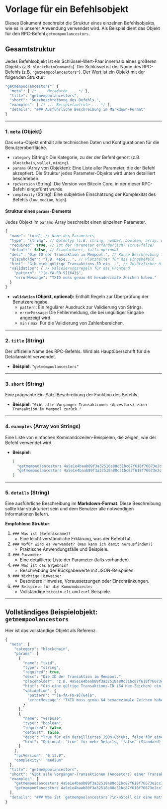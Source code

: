 # Vorlage für ein Befehlsobjekt

Dieses Dokument beschreibt die Struktur eines einzelnen Befehlsobjekts, wie es in unserer Anwendung verwendet wird. Als Beispiel dient das Objekt für den RPC-Befehl `getmempoolancestors`.

## Gesamtstruktur

Jedes Befehlsobjekt ist ein Schlüssel-Wert-Paar innerhalb eines größeren Objekts (z.B. `blockchainCommands`). Der Schlüssel ist der Name des RPC-Befehls (z.B. `"getmempoolancestors"`). Der Wert ist ein Objekt mit der folgenden Struktur:

```typescript
"getmempoolancestors": {
  "meta": { /* ... Metadaten ... */ },
  "title": "getmempoolancestors",
  "short": "Kurzbeschreibung des Befehls.",
  "examples": [ /* ... Beispielaufrufe ... */ ],
  "details": "### Ausführliche Beschreibung im Markdown-Format"
}
```

---

### 1. `meta` (Objekt)

Das `meta`-Objekt enthält alle technischen Daten und Konfigurationen für die Benutzeroberfläche.

-   `category` (String): Die Kategorie, zu der der Befehl gehört (z.B. `blockchain`, `wallet`, `mining`).
-   `params` (Array von Objekten): Eine Liste aller Parameter, die der Befehl akzeptiert. Die Struktur jedes Parameter-Objekts wird unten detailliert beschrieben.
-   `rpcVersion` (String): Die Version von Bitcoin Core, in der dieser RPC-Befehl eingeführt wurde.
-   `complexity` (String): Eine subjektive Einschätzung der Komplexität des Befehls (`low`, `medium`, `high`).

#### Struktur eines `params`-Elements

Jedes Objekt im `params`-Array beschreibt einen einzelnen Parameter.

```typescript
{
  "name": "txid", // Name des Parameters
  "type": "string", // Datentyp (z.B. string, number, boolean, array, string|number)
  "required": true, // Ist der Parameter erforderlich? (true/false)
  "default": false, // Standardwert, falls optional
  "desc": "Die ID der Transaktion im Mempool.", // Kurze Beschreibung für die UI
  "placeholder": "z.B. 4a5e...", // Platzhalter für das Eingabefeld
  "hint": "Gib eine gültige Transaktions-ID ein...", // Zusätzlicher Hinweis für den Benutzer
  "validation": { // Validierungsregeln für das Frontend
    "pattern": "^[a-fA-F0-9]{64}$",
    "errorMessage": "TXID muss genau 64 hexadezimale Zeichen haben."
  }
}
```

-   **`validation` (Objekt, optional):** Enthält Regeln zur Überprüfung der Benutzereingabe.
    -   `pattern`: Ein regulärer Ausdruck zur Validierung von Strings.
    -   `errorMessage`: Die Fehlermeldung, die bei ungültiger Eingabe angezeigt wird.
    -   `min` / `max`: Für die Validierung von Zahlenbereichen.

---

### 2. `title` (String)

Der offizielle Name des RPC-Befehls. Wird als Hauptüberschrift für die Detailansicht verwendet.

-   **Beispiel:** `"getmempoolancestors"`

---

### 3. `short` (String)

Eine prägnante Ein-Satz-Beschreibung der Funktion des Befehls.

-   **Beispiel:** `"Gibt alle Vorgänger-Transaktionen (Ancestors) einer Transaktion im Mempool zurück."`

---

### 4. `examples` (Array von Strings)

Eine Liste von einfachen Kommandozeilen-Beispielen, die zeigen, wie der Befehl verwendet wird.

-   **Beispiel:**
    ```json
    [
      "getmempoolancestors 4a5e1e4baab89f3a32518a88c31bc87f618f76673e2cc77ab2127b7afdeda33b",
      "getmempoolancestors 4a5e1e4baab89f3a32518a88c31bc87f618f76673e2cc77ab2127b7afdeda33b true"
    ]
    ```

---

### 5. `details` (String)

Eine ausführliche Beschreibung im **Markdown-Format**. Diese Beschreibung sollte klar strukturiert sein und dem Benutzer alle notwendigen Informationen liefern.

**Empfohlene Struktur:**

1.  `### Was ist [Befehlsname]?`
    -   Eine leicht verständliche Erklärung, was der Befehl tut.
2.  `### Wofür wird es verwendet? (Was kann ich damit herausfinden?)`
    -   Praktische Anwendungsfälle und Beispiele.
3.  `### Parameter`
    -   Eine detaillierte Liste der Parameter (falls vorhanden).
4.  `### Was ist das Ergebnis?`
    -   Beschreibung der Rückgabewerte mit JSON-Beispielen.
5.  `### Wichtige Hinweise:`
    -   Besondere Hinweise, Voraussetzungen oder Einschränkungen.
6.  `### Beispiele für die Kommandozeile:`
    -   Vollständige `bitcoin-cli` und `curl` Beispiele.

---

## Vollständiges Beispielobjekt: `getmempoolancestors`

Hier ist das vollständige Objekt als Referenz.

````typescript
{
  "meta": {
    "category": "blockchain",
    "params": [
      {
        "name": "txid",
        "type": "string",
        "required": true,
        "desc": "Die ID der Transaktion im Mempool.",
        "placeholder": "z.B. 4a5e1e4baab89f3a32518a88c31bc87f618f76673e2cc77ab2127b7afdeda33b",
        "hint": "Gib eine gültige Transaktions-ID (64 Hex-Zeichen) ein, die sich im Mempool befindet.",
        "validation": {
          "pattern": "^[a-fA-F0-9]{64}$",
          "errorMessage": "TXID muss genau 64 hexadezimale Zeichen haben."
        }
      },
      {
        "name": "verbose",
        "type": "boolean",
        "required": false,
        "default": false,
        "desc": "True für ein detailliertes JSON-Objekt, false für eine einfache Liste von TXIDs.",
        "hint": "Optional: `true` für mehr Details, `false` (Standard) für eine kompakte Liste."
      }
    ],
    "rpcVersion": "0.13.0",
    "complexity": "medium"
  },
  "title": "getmempoolancestors",
  "short": "Gibt alle Vorgänger-Transaktionen (Ancestors) einer Transaktion im Mempool zurück.",
  "examples": [
    "getmempoolancestors 4a5e1e4baab89f3a32518a88c31bc87f618f76673e2cc77ab2127b7afdeda33b",
    "getmempoolancestors 4a5e1e4baab89f3a32518a88c31bc87f618f76673e2cc77ab2127b7afdeda33b true"
  ],
  "details": "### Was ist `getmempoolancestors`?\n\nStell dir eine Kette von unbestätigten Transaktionen vor, bei der eine Transaktion die Coins ausgibt, die eine andere gerade erst empfangen hat. Die vorhergehende Transaktion ist ein \"Vorgänger\" oder \"Ancestor\". Der Befehl `getmempoolancestors` spürt alle diese Vorgänger für eine bestimmte Transaktion im Mempool (dem Wartebereich für unbestätigte Transaktionen) auf.\n\n ### Wofür wird es verwendet? (Was kann ich damit herausfinden?)\n\n*   **Diagnose von \"feststeckenden\" Transaktionen:** Deine Transaktion wird nicht bestätigt? Vielleicht liegt es daran, dass einer ihrer Vorgänger eine zu niedrige Gebühr hat. Dieser Befehl hilft dir, den \"bremsenden\" Vorgänger zu identifizieren.\n*   **Analyse von Transaktionsketten:** Du kannst sehen, wie viele unbestätigte Transaktionen voneinander abhängen. Das ist entscheidend, um zu verstehen, warum Miner bestimmte Transaktionspakete auswählen.\n*   **Child-Pays-For-Parent (CPFP) verstehen:** Wenn eine Elterntransaktion eine niedrige Gebühr hat, kann man eine Kindtransaktion mit einer sehr hohen Gebühr erstellen. Miner betrachten die Gesamtgebühr von Kind und Eltern. `getmempoolancestors` hilft dir, diese Ketten zu sehen und die Gesamtgebühren (mit `verbose=true`) zu analysieren.\n\n ### Parameter \n1.  `txid` (String, **erforderlich**): Die ID der Transaktion, deren Vorgänger du finden möchtest. Sie muss sich im Mempool befinden.\n2.  `verbose` (Boolean, optional, Standard: `false`):\n    *   `false`: Gibt eine einfache Liste mit den IDs aller Vorgänger-Transaktionen zurück.\n    *   `true`: Gibt ein detailliertes JSON-Objekt für jeden Vorgänger zurück, mit Informationen zu Größe, Gebühren, Abhängigkeiten etc.\n\n ### Was ist das Ergebnis? \n\n-   **Bei `verbose = false` (Standard):** Ein Array von Transaktions-IDs.\n    ```json\n    [\n      \"vorgänger_txid_1\",\n      \"vorgänger_txid_2\"\n    ]\n    ```\n\n-   **Bei `verbose = true`:** Ein Objekt, bei dem jede Vorgänger-TXID ein Schlüssel zu einem weiteren Objekt mit detaillierten Informationen ist.\n    ```json\n    {\n      \"vorgänger_txid_1\": {\n        \"vsize\": 250, // Virtuelle Größe der Transaktion\n        \"time\": 1672531200, // Zeit, zu der sie in den Pool kam\n        \"height\": 800000, // Blockhöhe, als sie in den Pool kam\n        \"fees\": {\n          \"base\": 0.00005000, // Eigene Gebühr in BTC\n          \"ancestor\": 0.00012000 // Gesamtgebühr aller Vorgänger (inkl. dieser)\n        },\n        \"depends\": [\"noch_frühere_vorgänger_txid\"], // Direkte Eltern-Transaktionen\n        ...\n      }\n    }\n    ```\n\n ### Wichtige Hinweise: \n*   Der Befehl funktioniert nur, wenn die angegebene `txid` im Mempool deines Nodes vorhanden ist.\n*   Ein \"Ancestor\" ist jede Transaktion in der Kette vor der angegebenen Transaktion, die ebenfalls noch unbestätigt ist.\n\n ### Beispiele für die Kommandozeile:  \n```bash\n# Einfache Liste der Vorgänger-IDs\nbitcoin-cli getmempoolancestors \"deine_txid\"\n\n# Detaillierte Informationen zu allen Vorgängern\nbitcoin-cli getmempoolancestors \"deine_txid\" true\n```\n```bash\n# Beispiel mit curl\ncurl --user deinBenutzer --data-binary '{\"jsonrpc\": \"2.0\", \"id\": \"curltest\", \"method\": \"getmempoolancestors\", \"params\": [\"deine_txid\", true]}' -H 'content-type: application/json' http://127.0.0.1:8332/\n```"
}